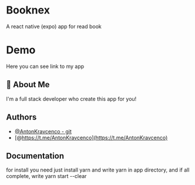 # Booknex

A react native (expo) app for read book

# Demo

Here you can see link to my app

## 🚀 About Me

I'm a full stack developer who create this app for you!

## Authors

- [@AntonKravcenco - git](https://github.com/Anton-Kravkenko/)
- [@https://t.me/AntonKravcenco](https://t.me/AntonKravcenco)

## Documentation

for install you need just install
yarn
and write yarn in app directory, and if all complete, write yarn start --clear
